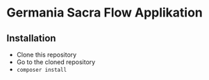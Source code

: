 Germania Sacra Flow Applikation
===============================

## Installation

* Clone this repository
* Go to the cloned repository
* `composer install`
